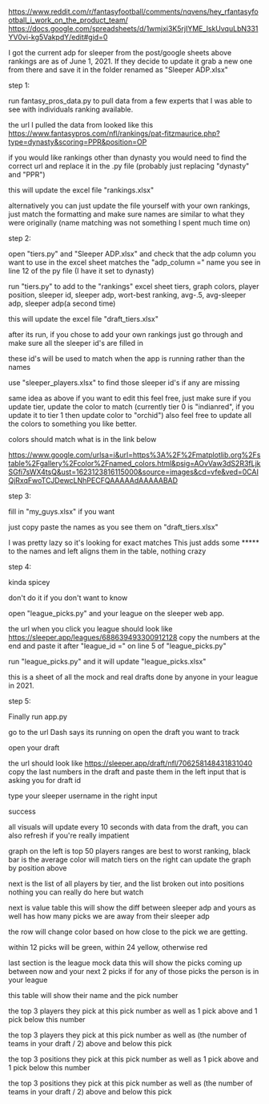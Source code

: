 <https://www.reddit.com/r/fantasyfootball/comments/nqvens/hey_rfantasyfootball_i_work_on_the_product_team/> <https://docs.google.com/spreadsheets/d/1wmjxi3K5rjIYME_lskUvquLbN331YV0vi-kg5VakpdY/edit#gid=0>

I got the current adp for sleeper from the post/google sheets above rankings are as of June 1, 2021. If they decide to update it grab a new one from there and save it in the folder renamed as "Sleeper ADP.xlsx"

step 1: 

run fantasy_pros_data.py to pull data from a few experts that I was able to see with individuals ranking available. 

the url I pulled the data from looked like this <https://www.fantasypros.com/nfl/rankings/pat-fitzmaurice.php?type=dynasty&scoring=PPR&position=OP> 

if you would like rankings other than dynasty you would need to find the correct url and replace it in the .py file (probably just replacing "dynasty" and "PPR") 

this will update the excel file "rankings.xlsx"

alternatively you can just update the file yourself with your own rankings, just match the formatting and make sure names are similar to what they were originally (name matching was not something I spent much time on)

step 2: 

open "tiers.py" and "Sleeper ADP.xlsx" and check that the adp column you want to use in the excel sheet matches the "adp_column =" name you see in line 12 of the py file (I have it set to dynasty) 

run "tiers.py" to add to the "rankings" excel sheet tiers, graph colors, player position, sleeper id, sleeper adp, wort-best ranking, avg-.5, avg-sleeper adp, sleeper adp(a second time) 

this will update the excel file "draft_tiers.xlsx"

after its run, if you chose to add your own rankings just go through and make sure all the sleeper id's are filled in 

these id's will be used to match when the app is running rather than the names 

use "sleeper_players.xlsx" to find those sleeper id's if any are missing

same idea as above if you want to edit this feel free, just make sure if you update tier, update the color to match (currently tier 0 is "indianred", if you update it to tier 1 then update color to "orchid") also feel free to update all the colors to something you like better. 

colors should match what is in the link below 

<https://www.google.com/urlsa=i&url=https%3A%2F%2Fmatplotlib.org%2Fstable%2Fgallery%2Fcolor%2Fnamed_colors.html&psig=AOvVaw3dS2R3fLjkSGfi7sWX4tsQ&ust=1623123816115000&source=images&cd=vfe&ved=0CAIQjRxqFwoTCJDewcLNhPECFQAAAAAdAAAAABAD>

step 3: 

fill in "my_guys.xlsx" if you want 

just copy paste the names as you see them on "draft_tiers.xlsx"

I was pretty lazy so it's looking for exact matches This just adds some ***** to the names and left aligns them in the table, nothing crazy

step 4: 

kinda spicey 

don't do it if you don't want to know 

open "league_picks.py" and your league on the sleeper web app. 

the url when you click you league should look like <https://sleeper.app/leagues/688639493300912128> copy the numbers at the end and paste it after "league_id =" on line 5 of "league_picks.py" 

run "league_picks.py" and it will update "league_picks.xlsx" 

this is a sheet of all the mock and real drafts done by anyone in your league in 2021.

step 5: 

Finally run app.py 

go to the url Dash says its running on open the draft you want to track

open your draft

the url should look like <https://sleeper.app/draft/nfl/706258148431831040> copy the last numbers in the draft and paste them in the left input that is asking you for draft id 

type your sleeper username in the right input

success

all visuals will update every 10 seconds with data from the draft, you can also refresh if you're really impatient

graph on the left is top 50 players ranges are best to worst ranking, black bar is the average color will match tiers on the right can update the graph by position above

next is the list of all players by tier, and the list broken out into positions nothing you can really do here but watch

next is value table this will show the diff between sleeper adp and yours as well has how many picks we are away from their sleeper adp 

the row will change color based on how close to the pick we are getting. 

within 12 picks will be green, within 24 yellow, otherwise red

last section is the league mock data this will show the picks coming up between now and your next 2 picks if for any of those picks the person is in your league

this table will show their name and the pick number 

the top 3 players they pick at this pick number as well as 1 pick above and 1 pick below this number 

the top 3 players they pick at this pick number as well as (the number of teams in your draft / 2) above and below this pick 

the top 3 positions they pick at this pick number as well as 1 pick above and 1 pick below this number 

the top 3 positions they pick at this pick number as well as (the number of teams in your draft / 2) above and below this pick
